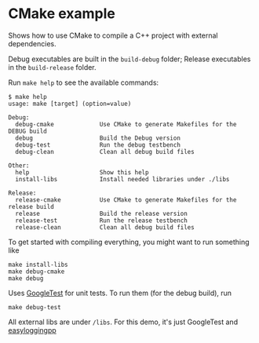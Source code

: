 # CMake example

Shows how to use CMake to compile a C++ project with external dependencies.

Debug executables are built in the `build-debug` folder;
Release executables in the `build-release` folder.

Run `make help` to see the available commands:

    $ make help
    usage: make [target] (option=value)

    Debug:
      debug-cmake             Use CMake to generate Makefiles for the DEBUG build
      debug                   Build the Debug version
      debug-test              Run the debug testbench
      debug-clean             Clean all debug build files

    Other:
      help                    Show this help
      install-libs            Install needed libraries under ./libs

    Release:
      release-cmake           Use CMake to generate Makefiles for the release build
      release                 Build the release version
      release-test            Run the release testbench
      release-clean           Clean all debug build files


To get started with compiling everything, you might want to run something like

    make install-libs
    make debug-cmake
    make debug

Uses [GoogleTest](https://github.com/google/googletest) for unit tests.
To run them (for the debug build), run

    make debug-test

All external libs are under `/libs`.
For this demo, it's just GoogleTest and
[easyloggingpp](https://github.com/zuhd-org/easyloggingpp)
